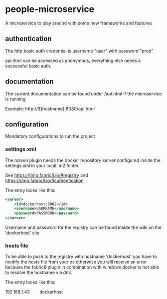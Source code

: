 # people-microservice
A microservice to play around with some new frameworks and features

## authentication
The http basic auth credential is username "user" with password "prod"

api.html can be accessed as anonymous, everything else needs a successful basic auth.

## documentation
The current documentation can be found under /api.html if the microservice is running

Example:
http://${hostname}:8080/api.html

## configuration
Mandatory configurations to run the project

### settings.xml
The maven plugin needs the docker repository server configured inside the settings.xml in your local .m2 folder.

See https://dmp.fabric8.io/#registry and https://dmp.fabric8.io/#authentication 

The entry looks like this:

```xml
<server>
	<id>dockerhost:8082</id>
	<username>USERNAME</username>
	<password>PASSWORD</password>
</server>
```

Username and password for the registry can be found inside the wiki on the 'dockerhost' site

### hosts file
To be able to push to the registry with hostname 'dockerhost' you have to modify the hosts file from your os otherwise you will receive an error because the fabric8 plugin in combination with windows docker is not able to resolve the hostname via dns. 

The entry looks like this:

192.168.1.43 &nbsp;&nbsp;&nbsp;&nbsp;&nbsp;&nbsp; dockerhost